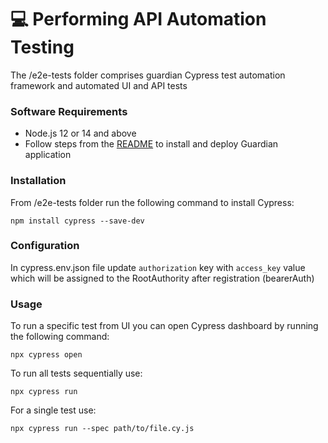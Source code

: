 # 💻 Performing API Automation Testing

The /e2e-tests folder comprises guardian Cypress test automation framework and automated UI and API tests

### Software Requirements

* Node.js 12 or 14 and above
* Follow steps from the [README](https://github.com/hashgraph/guardian/blob/main/README.md) to install and deploy Guardian application

### Installation

From /e2e-tests folder run the following command to install Cypress:

```
npm install cypress --save-dev
```

### Configuration

In cypress.env.json file update `authorization` key with `access_key` value which will be assigned to the RootAuthority after registration (bearerAuth)

### Usage

To run a specific test from UI you can open Cypress dashboard by running the following command:

```
npx cypress open
```

To run all tests sequentially use:

```
npx cypress run
```

For a single test use:

```
npx cypress run --spec path/to/file.cy.js
```

###
